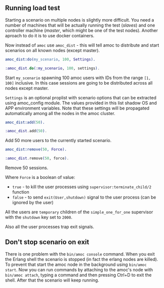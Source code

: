 ## Running load test

Starting a scenario on multiple nodes is slightly more difficult.
You need a number of machines that will be actually running the test
(*slaves*) and one controller machine (*master*, which might be one of the test nodes).
Another aproach to do it is to use docker containers.

Now instead of `amoc` use `amoc_dist` - this will tell amoc to distribute
and start scenarios on all known nodes (except master).

```erlang
amoc_dist:do(my_scenario, 100, Settings).
```
```elixir
:amoc_dist.do(:my_scenario, 100, settings).
```

Start `my_scenario` spawning 100 amoc users with IDs from the range `[1, 100]` inclusive.
In this case sessions are going to be distributed across all nodes except master.

`Settings` is an optional proplist with scenario options that can be extracted using amoc_config module.
The values provided in this list shadow OS and APP environment variables.
Note that these settings will be propagated automatically among all the nodes in the amoc cluster.

```erlang
amoc_dist:add(50).
```
```elixir
:amoc_dist.add(50).
```
Add 50 more users to the currently started scenario.

```erlang
amoc_dist:remove(50, Force).
```
```elixir
:amoc_dist.remove(50, force).
```
Remove 50 sessions. 

Where ``Force`` is a boolean of value:

* ``true``  - to kill the user processes using ``supervisor:terminate_child/2`` function
* ``false`` - to send ``exit(User,shutdown)`` signal to the user process (can be ignored by the user)

All the users are `temporary` children of the `simple_one_for_one` supervisor with the `shutdown` key set to `2000`.

Also all the user processes trap exit signals.


## Don't stop scenario on exit

There is one problem with the `bin/amoc console` command. When you exit the Erlang
shell the scenario is stopped (in fact the erlang nodes are killed).
To prevent that start the amoc node in the background using `bin/amoc start`.
Now you can run commands by attaching to the amoc's node with `bin/amoc attach`,
typing a command and then pressing Ctrl+D to exit the shell.
After that the scenario will keep running.
